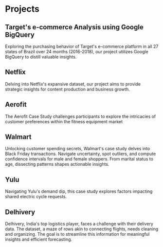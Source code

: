 # Projects
## Target's e-commerce Analysis using Google BigQuery
Exploring the purchasing behavior of Target's e-commerce platform in all 27 states of Brazil over 24 months (2016-2018), our project utilizes Google BigQuery to distill valuable insights. 
## Netflix
Delving into Netflix's expansive dataset, our project aims to provide strategic insights for content production and business growth. 
## Aerofit
The Aerofit Case Study challenges participants to explore the intricacies of customer preferences within the fitness equipment market
## Walmart
Unlocking customer spending secrets, Walmart's case study delves into Black Friday transactions. Navigate uncertainty, spot outliers, and compute confidence intervals for male and female shoppers. From marital status to age, dissecting patterns shapes actionable insights.
## Yulu
Navigating Yulu's demand dip, this case study explores factors impacting shared electric cycle requests.
## Delhivery
Delhivery, India's top logistics player, faces a challenge with their delivery data. The dataset, a maze of rows akin to connecting flights, needs cleaning and organizing. The goal is to streamline this information for meaningful insights and efficient forecasting.
